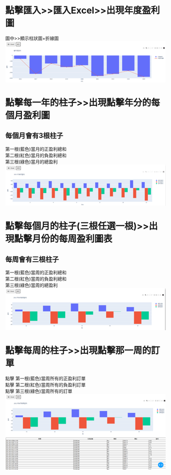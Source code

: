 # 點擊匯入>>匯入Excel>>出現年度盈利圖  
  圖中>>顯示柱狀圖+折線圖  
![image](https://github.com/Zou-Xingde/Backtest_chart/blob/master/image/year.png)  
# 點擊每一年的柱子>>出現點擊年分的每個月盈利圖  
## 每個月會有3根柱子  
  第一根(藍色)當月的正盈利總和  
  第二根(紅色)當月的負盈利總和  
  第三根(綠色)當月的總盈利  
![image](https://github.com/Zou-Xingde/Backtest_chart/blob/master/image/month.png)  
# 點擊每個月的柱子(三根任選一根)>>出現點擊月份的每周盈利圖表  
## 每周會有三根柱子  
  第一根(藍色)當周的正盈利總和  
  第二根(紅色)當周的負盈利總和  
  第三根(綠色)當周的總盈利  
![image](https://github.com/Zou-Xingde/Backtest_chart/blob/master/image/week.png)  
# 點擊每周的柱子>>出現點擊那一周的訂單  
  點擊 第一根(藍色)當周所有的正盈利訂單  
  點擊 第二根(紅色)當周所有的負盈利訂單  
  點擊 第三根(綠色)當周所有的訂單  
![image](https://github.com/Zou-Xingde/Backtest_chart/blob/master/image/Day.png)  
